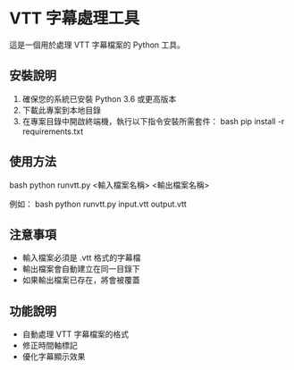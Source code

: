 # VTT 字幕處理工具

這是一個用於處理 VTT 字幕檔案的 Python 工具。

## 安裝說明

1. 確保您的系統已安裝 Python 3.6 或更高版本
2. 下載此專案到本地目錄
3. 在專案目錄中開啟終端機，執行以下指令安裝所需套件：
bash
pip install -r requirements.txt

## 使用方法

bash
python runvtt.py <輸入檔案名稱> <輸出檔案名稱>

例如：
bash
python runvtt.py input.vtt output.vtt

 

## 注意事項

- 輸入檔案必須是 .vtt 格式的字幕檔
- 輸出檔案會自動建立在同一目錄下
- 如果輸出檔案已存在，將會被覆蓋

## 功能說明

- 自動處理 VTT 字幕檔案的格式
- 修正時間軸標記
- 優化字幕顯示效果


 